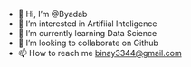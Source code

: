 - 👋 Hi, I’m @Byadab
- 👀 I’m interested in Artifiial Inteligence
- 🌱 I’m currently learning Data Science
- 💞️ I’m looking to collaborate on Github
- 📫 How to reach me binay3344@gmail.com

<!---
Byadab/Byadab is a ✨ special ✨ repository because its `README.md` (this file) appears on your GitHub profile.
You can click the Preview link to take a look at your changes.
--->
